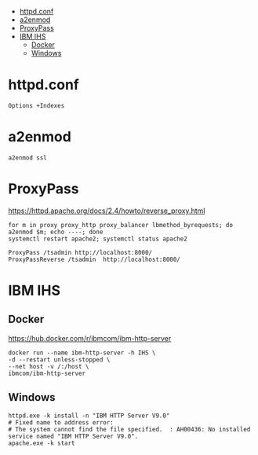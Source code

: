 <!-- TOC -->

- [httpd.conf](#httpdconf)
- [a2enmod](#a2enmod)
- [ProxyPass](#proxypass)
- [IBM IHS](#ibm-ihs)
    - [Docker](#docker)
    - [Windows](#windows)

<!-- /TOC -->

# httpd.conf

    Options +Indexes

# a2enmod

    a2enmod ssl

# ProxyPass
https://httpd.apache.org/docs/2.4/howto/reverse_proxy.html

    for m in proxy proxy_http proxy_balancer lbmethod_byrequests; do a2enmod $m; echo ----; done
    systemctl restart apache2; systemctl status apache2

    ProxyPass /tsadmin http://localhost:8000/
    ProxyPassReverse /tsadmin  http://localhost:8000/

# IBM IHS
## Docker
https://hub.docker.com/r/ibmcom/ibm-http-server

    docker run --name ibm-http-server -h IHS \
    -d --restart unless-stopped \
    --net host -v /:/host \
    ibmcom/ibm-http-server  

## Windows

    httpd.exe -k install -n "IBM HTTP Server V9.0"
    # Fixed name to address error:
    # The system cannot find the file specified.  : AH00436: No installed service named "IBM HTTP Server V9.0".
    apache.exe -k start

